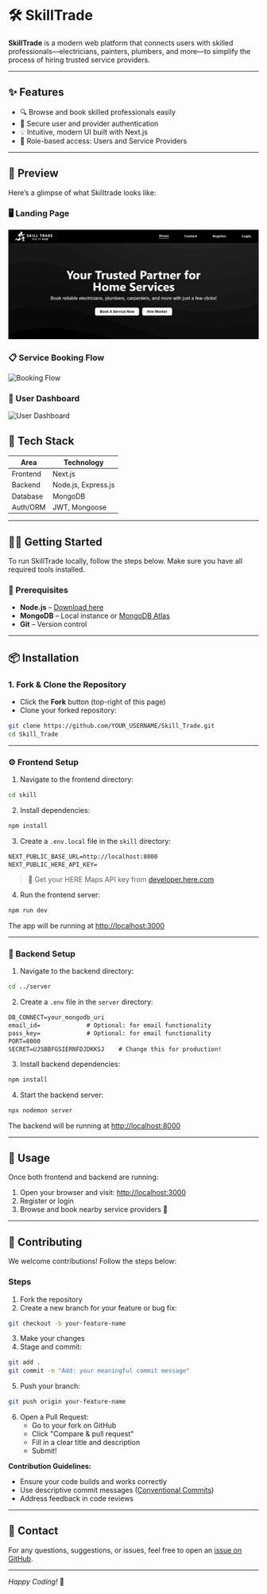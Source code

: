 # 🛠️ SkillTrade

**SkillTrade** is a modern web platform that connects users with skilled professionals—electricians, painters, plumbers, and more—to simplify the process of hiring trusted service providers.

---

## ✨ Features

- 🔍 Browse and book skilled professionals easily
- 🔐 Secure user and provider authentication
- 💡 Intuitive, modern UI built with Next.js
- 👥 Role-based access: Users and Service Providers

---

## 📸 Preview

Here’s a glimpse of what Skilltrade looks like:

### 🖥️ Landing Page
![Landing Page](./public/landingPage.jpg)

### 📋 Service Booking Flow
![Booking Flow](./assets/booking.png)

### 👤 User Dashboard
![User Dashboard](./assets/dashboard.png)


## 🧰 Tech Stack

| Area     | Technology          |
| -------- | ------------------- |
| Frontend | Next.js             |
| Backend  | Node.js, Express.js |
| Database | MongoDB             |
| Auth/ORM | JWT, Mongoose       |

---

## 🧑‍💻 Getting Started

To run SkillTrade locally, follow the steps below. Make sure you have all required tools installed.

### 🔗 Prerequisites

- **Node.js** – [Download here](https://nodejs.org/)
- **MongoDB** – Local instance or [MongoDB Atlas](https://www.mongodb.com/cloud/atlas)
- **Git** – Version control

---

## 📦 Installation

### 1. Fork & Clone the Repository

- Click the **Fork** button (top-right of this page)
- Clone your forked repository:

```bash
git clone https://github.com/YOUR_USERNAME/Skill_Trade.git
cd Skill_Trade
```

---

### ⚙️ Frontend Setup

1. Navigate to the frontend directory:

```bash
cd skill
```

2. Install dependencies:

```bash
npm install
```

3. Create a `.env.local` file in the `skill` directory:

```env
NEXT_PUBLIC_BASE_URL=http://localhost:8000
NEXT_PUBLIC_HERE_API_KEY=
```

> 🔑 Get your HERE Maps API key from [developer.here.com](https://developer.here.com)

4. Run the frontend server:

```bash
npm run dev
```

The app will be running at [http://localhost:3000](http://localhost:3000)

---

### 🔧 Backend Setup

1. Navigate to the backend directory:

```bash
cd ../server
```

2. Create a `.env` file in the `server` directory:

```env
DB_CONNECT=your_mongodb_uri
email_id=             # Optional: for email functionality
pass_key=             # Optional: for email functionality
PORT=8000
SECRET=UJSBBFGSIERNFDJDKKSJ    # Change this for production!
```

3. Install backend dependencies:

```bash
npm install
```

4. Start the backend server:

```bash
npx nodemon server
```

The backend will be running at [http://localhost:8000](http://localhost:8000)

---

## 📝 Usage

Once both frontend and backend are running:

1. Open your browser and visit: [http://localhost:3000](http://localhost:3000)
2. Register or login
3. Browse and book nearby service providers 🎯

---

## 🤝 Contributing

We welcome contributions! Follow the steps below:

### Steps

1. Fork the repository
2. Create a new branch for your feature or bug fix:

```bash
git checkout -b your-feature-name
```

3. Make your changes
4. Stage and commit:

```bash
git add .
git commit -m "Add: your meaningful commit message"
```

5. Push your branch:

```bash
git push origin your-feature-name
```

6. Open a Pull Request:
   - Go to your fork on GitHub
   - Click "Compare & pull request"
   - Fill in a clear title and description
   - Submit!

**Contribution Guidelines:**
- Ensure your code builds and works correctly
- Use descriptive commit messages ([Conventional Commits](https://www.conventionalcommits.org/))
- Address feedback in code reviews

---

## 📢 Contact

For any questions, suggestions, or issues, feel free to open an [issue on GitHub](https://github.com/AyushSharma72/Skill_Trade/issues).

---

*Happy Coding!* 🎉